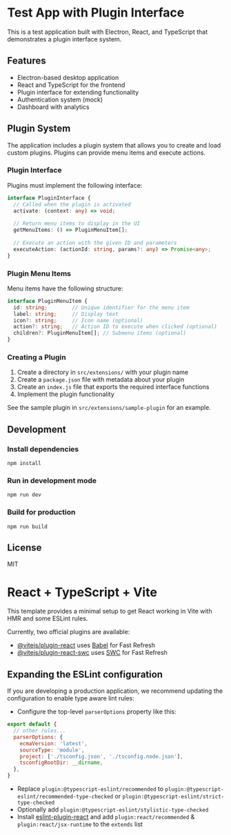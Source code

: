 # Test App with Plugin Interface

This is a test application built with Electron, React, and TypeScript that demonstrates a plugin interface system.

## Features

- Electron-based desktop application
- React and TypeScript for the frontend
- Plugin interface for extending functionality
- Authentication system (mock)
- Dashboard with analytics

## Plugin System

The application includes a plugin system that allows you to create and load custom plugins. Plugins can provide menu items and execute actions.

### Plugin Interface

Plugins must implement the following interface:

```typescript
interface PluginInterface {
  // Called when the plugin is activated
  activate: (context: any) => void;
  
  // Return menu items to display in the UI
  getMenuItems: () => PluginMenuItem[];
  
  // Execute an action with the given ID and parameters
  executeAction: (actionId: string, params?: any) => Promise<any>;
}
```

### Plugin Menu Items

Menu items have the following structure:

```typescript
interface PluginMenuItem {
  id: string;        // Unique identifier for the menu item
  label: string;     // Display text
  icon?: string;     // Icon name (optional)
  action?: string;   // Action ID to execute when clicked (optional)
  children?: PluginMenuItem[]; // Submenu items (optional)
}
```

### Creating a Plugin

1. Create a directory in `src/extensions/` with your plugin name
2. Create a `package.json` file with metadata about your plugin
3. Create an `index.js` file that exports the required interface functions
4. Implement the plugin functionality

See the sample plugin in `src/extensions/sample-plugin` for an example.

## Development

### Install dependencies

```
npm install
```

### Run in development mode

```
npm run dev
```

### Build for production

```
npm run build
```

## License

MIT

# React + TypeScript + Vite

This template provides a minimal setup to get React working in Vite with HMR and some ESLint rules.

Currently, two official plugins are available:

- [@vitejs/plugin-react](https://github.com/vitejs/vite-plugin-react/blob/main/packages/plugin-react/README.md) uses [Babel](https://babeljs.io/) for Fast Refresh
- [@vitejs/plugin-react-swc](https://github.com/vitejs/vite-plugin-react-swc) uses [SWC](https://swc.rs/) for Fast Refresh

## Expanding the ESLint configuration

If you are developing a production application, we recommend updating the configuration to enable type aware lint rules:

- Configure the top-level `parserOptions` property like this:

```js
export default {
  // other rules...
  parserOptions: {
    ecmaVersion: 'latest',
    sourceType: 'module',
    project: ['./tsconfig.json', './tsconfig.node.json'],
    tsconfigRootDir: __dirname,
  },
}
```

- Replace `plugin:@typescript-eslint/recommended` to `plugin:@typescript-eslint/recommended-type-checked` or `plugin:@typescript-eslint/strict-type-checked`
- Optionally add `plugin:@typescript-eslint/stylistic-type-checked`
- Install [eslint-plugin-react](https://github.com/jsx-eslint/eslint-plugin-react) and add `plugin:react/recommended` & `plugin:react/jsx-runtime` to the `extends` list

